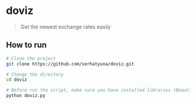 # doviz

> Get the newest exchange rates easily

## How to run
``` bash
# Clone the project
git clone https://github.com/serhatyuna/doviz.git

# Change the directory
cd doviz

# Before run the script, make sure you have installed libraries (BeautifulSoup, requests)
python doviz.py
```
